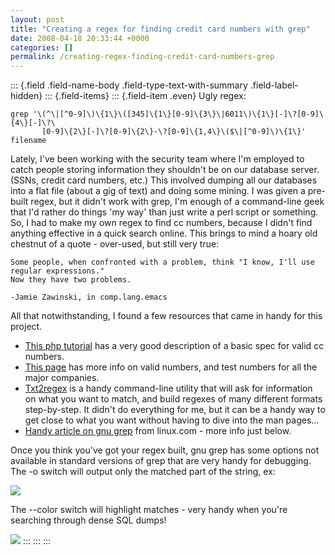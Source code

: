 ```yaml
---
layout: post
title: "Creating a regex for finding credit card numbers with grep"
date: 2008-04-18 20:33:44 +0000
categories: []
permalink: /creating-regex-finding-credit-card-numbers-grep
---
```

::: {.field .field-name-body .field-type-text-with-summary .field-label-hidden}
::: {.field-items}
::: {.field-item .even}
Ugly regex:

    grep '\(^\|[^0-9]\)\{1\}\([345]\{1\}[0-9]\{3\}\|6011\)\{1\}[-]\?[0-9]\{4\}[-]\?\
           [0-9]\{2\}[-]\?[0-9]\{2\}-\?[0-9]\{1,4\}\($\|[^0-9]\)\{1\}' filename

Lately, I\'ve been working with the security team where I\'m employed to
catch people storing information they shouldn\'t be on our database
server. (SSNs, credit card numbers, etc.) This involved dumping all our
databases into a flat file (about a gig of text) and doing some mining.
I was given a pre-built regex, but it didn\'t work with grep, I\'m
enough of a command-line geek that I\'d rather do things \'my way\' than
just write a perl script or something. So, I had to make my own regex to
find cc numbers, because I didn\'t find anything effective in a quick
search online. This brings to mind a hoary old chestnut of a quote -
over-used, but still very true:

    Some people, when confronted with a problem, think "I know, I'll use regular expressions." 
    Now they have two problems. 

    -Jamie Zawinski, in comp.lang.emacs

All that notwithstanding, I found a few resources that came in handy for
this project.

-   [This php
    tutorial](http://www.sitepoint.com/article/card-validation-class-php)
    has a very good description of a basic spec for valid cc numbers.
-   [This page](http://credit-card-information.elliottback.com/) has
    more info on valid numbers, and test numbers for all the major
    companies.
-   [Txt2regex](http://txt2regex.sourceforge.net/) is a handy
    command-line utility that will ask for information on what you want
    to match, and build regexes of many different formats step-by-step.
    It didn\'t do everything for me, but it can be a handy way to get
    close to what you want without having to dive into the man pages\...
-   [Handy article on gnu grep](http://www.linux.com/articles/54514)
    from linux.com - more info just below.

Once you think you\'ve got your regex built, gnu grep has some options
not available in standard versions of grep that are very handy for
debugging. The -o switch will output only the matched part of the
string, ex:

![](http://reluctanthacker.rollett.org/sites/default/files/Picture%2011.png)

The \--color switch will highlight matches - very handy when you\'re
searching through dense SQL dumps!

![](http://reluctanthacker.rollett.org/sites/default/files/Picture%2010.png)
:::
:::
:::


